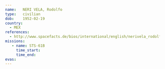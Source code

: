 ```yaml
---
name:	NERI VELA, Rodolfo
type:	civilian
dob:	1952-02-19
country:
  - MEX
references:
  - http://www.spacefacts.de/bios/international/english/nerivela_rodolfo.htm
missions:
   - name: STS-61B
     time_start:   
     time_end:     
evas:
---
```

